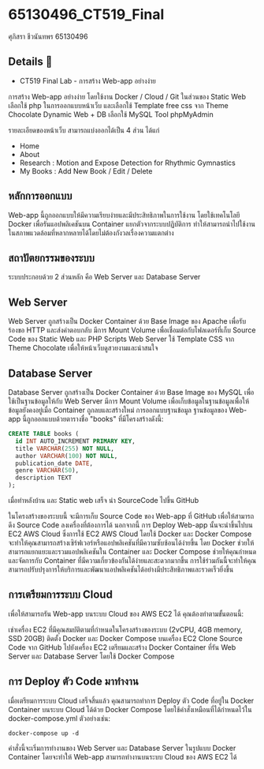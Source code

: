 ﻿# 65130496_CT519_Final  
ศุภิสรา ชีวนันทพร 65130496

## Details :memo: 
- CT519 Final Lab - การสร้าง Web-app อย่างง่าย


การสร้าง Web-app อย่างง่าย โดยใช้งาน Docker / Cloud / Git ในส่วนของ Static Web เลือกใช้ php ในการออกแบบหน้าเว็บ และเลือกใช้ Template free css จาก Theme Chocolate 
Dynamic Web + DB เลือกใช้ MySQL Tool phpMyAdmin

รายละเอียดของหน้าเว็บ สามารถแบ่งออกได้เป็น 4 ส่วน ได้แก่
- Home
- About 
- Research : Motion and Expose Detection for Rhythmic Gymnastics
- My Books : Add New Book / Edit / Delete

## หลักการออกแบบ
Web-app นี้ถูกออกแบบให้มีความเรียบง่ายและมีประสิทธิภาพในการใช้งาน โดยใช้เทคโนโลยี Docker เพื่อรันแอปพลิเคชันบน Container แยกตัวจากระบบปฏิบัติการ ทำให้สามารถนำไปใช้งานในสภาพแวดล้อมที่หลากหลายได้โดยไม่ต้องกังวลเรื่องความแตกต่าง

## สถาปัตยกรรมของระบบ
ระบบประกอบด้วย 2 ส่วนหลัก คือ Web Server และ Database Server

## Web Server
Web Server ถูกสร้างเป็น Docker Container ด้วย Base Image ของ Apache เพื่อรับร้องขอ HTTP และส่งคำตอบกลับ
มีการ Mount Volume เพื่อเชื่อมต่อกับโฟลเดอร์ที่เก็บ Source Code ของ Static Web และ PHP Scripts
Web Server ใช้ Template CSS จาก Theme Chocolate เพื่อให้หน้าเว็บดูสวยงามและน่าสนใจ

## Database Server
Database Server ถูกสร้างเป็น Docker Container ด้วย Base Image ของ MySQL เพื่อใช้เป็นฐานข้อมูลให้กับ Web Server
มีการ Mount Volume เพื่อเก็บข้อมูลในฐานข้อมูลเพื่อให้ข้อมูลยังคงอยู่เมื่อ Container ถูกลบและสร้างใหม่
การออกแบบฐานข้อมูล
ฐานข้อมูลของ Web-app นี้ถูกออกแบบด้วยตารางชื่อ "books" ที่มีโครงสร้างดังนี้:  
```sql
CREATE TABLE books (
  id INT AUTO_INCREMENT PRIMARY KEY,
  title VARCHAR(255) NOT NULL,
  author VARCHAR(100) NOT NULL,
  publication_date DATE,
  genre VARCHAR(50),
  description TEXT
);
```


เมื่อทำหลังบ้าน และ Static web เสร็จ นำ SourceCode ไปขึ้น GitHub

ในโครงสร้างของระบบนี้ จะมีการเก็บ Source Code ของ Web-app ที่ GitHub เพื่อให้สามารถดึง Source Code ลงเครื่องที่ต้องการได้ นอกจากนี้ การ Deploy Web-app นั้นจะนำขึ้นไปบน EC2 AWS Cloud ซึ่งการใช้ EC2 AWS Cloud โดยใช้ Docker และ Docker Compose จะทำให้คุณสามารถสร้างเซิร์ฟเวอร์หรือแอปพลิเคชันที่มีความซับซ้อนได้ง่ายขึ้น โดย Docker ช่วยให้สามารถแยกแยะและรวมแอปพลิเคชันใน Container และ Docker Compose ช่วยให้คุณกำหนดและจัดการกับ Container ที่มีความเกี่ยวข้องกันได้ง่ายและสะดวกมากขึ้น การใช้ร่วมกันนี้จะทำให้คุณสามารถปรับปรุงการให้บริการและพัฒนาแอปพลิเคชันได้อย่างมีประสิทธิภาพและรวดเร็วยิ่งขึ้น

## การเตรียมการระบบ Cloud
เพื่อให้สามารถรัน Web-app บนระบบ Cloud ของ AWS EC2 ได้ คุณต้องทำตามขั้นตอนนี้:

เช่าเครื่อง EC2 ที่มีคุณสมบัติตามที่กำหนดในโครงสร้างของระบบ (2vCPU, 4GB memory, SSD 20GB)
ติดตั้ง Docker และ Docker Compose บนเครื่อง EC2
Clone Source Code จาก GitHub ไปยังเครื่อง EC2
เตรียมและสร้าง Docker Container ที่รัน Web Server และ Database Server โดยใช้ Docker Compose

## การ Deploy ตัว Code มาทำงาน
เมื่อเตรียมการระบบ Cloud เสร็จสิ้นแล้ว คุณสามารถทำการ Deploy ตัว Code ที่อยู่ใน Docker Container บนระบบ Cloud ได้ด้วย Docker Compose โดยใช้คำสั่งเหมือนที่ได้กำหนดไว้ใน docker-compose.yml ตัวอย่างเช่น:

```
docker-compose up -d
```

คำสั่งนี้จะเริ่มการทำงานของ Web Server และ Database Server ในรูปแบบ Docker Container โดยจะทำให้ Web-app สามารถทำงานบนระบบ Cloud ของ AWS EC2 ได้
